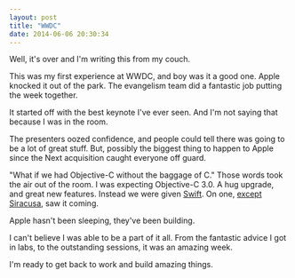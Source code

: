 ```yaml
---
layout: post
title: "WWDC"
date: 2014-06-06 20:30:34
---
```


Well, it's over and I'm writing this from my couch. 

This was my first experience at WWDC, and boy was it a good one.  Apple knocked it out of the park.  The evangelism team did a fantastic job putting the week together.

It started off with the best keynote I've ever seen.  And I'm not saying that because I was in the room. </humble-brag>

The presenters oozed confidence, and people could tell there was going to be a lot of great stuff.  But, possibly the biggest thing to happen to Apple since the Next acquisition caught everyone off guard.

"What if we had Objective-C without the baggage of C."  Those words took the air out of the room.  I was expecting Objective-C 3.0.  A hug upgrade, and great new features.  Instead we were given [Swift][1].  On one, [except Siracusa][2], saw it coming.

Apple hasn't been sleeping, they've been building.

I can't believe I was able to be a part of it all.  From the fantastic advice I got in labs, to the outstanding sessions, it was an amazing week.

I'm ready to get back to work and build amazing things.


[1]: https://developer.apple.com/swift/
[2]: http://arstechnica.com/apple/2010/06/copland-2010-revisited/